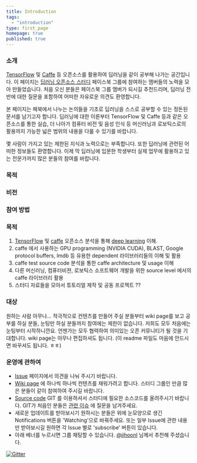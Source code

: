 ```yaml
---
title: Introduction
tags: 
  - "introduction"
type: first_page
homepage: true
published: true
---
```


### 소개
[TensorFlow](http://tensorflow.org/) 및 [Caffe](http://caffe.berkeleyvision.org/) 등 오픈소스를 활용하여 딥러닝을 같이 공부해 나가는 공간입니다. 
이 페이지는 [딥러닝 오픈소스 스터디](https://www.facebook.com/groups/caffestudy/) 페이스북 그룹에 참여하는 맴버들의 노력을 모아 만들었습니다.
처음 오신 분들은 페이스북 그룹 맴버가 되시길 추천드리며, 딥러닝 전반에 대한 질문을 포함하여 어떠한 자유로운 의견도 환영합니다.

본 페이지는 페북에서 나누는 논의들을 기초로 딥러닝을 스스로 공부할 수 있는 정돈된 문서를 남기고자 합니다. 딥러닝에 대한 이론부터 TensorFlow 및 Caffe 등과 같은 오픈소스를 통한 실습, 더 나아가 컴퓨터 비전 및 음성 인식 등 머신러닝과 로보틱스로의 활용까지 가능한 넓은 범위의 내용을 다룰 수 있기를 바랍니다.

몇 사람이 가지고 있는 제한된 지식과 노력으로는 부족합니다. 또한 딥러닝에 관련된 어떠한 정보들도 환영합니다. 이제 막 딥러닝에 입문한 학생부터 실제 업무에 활용하고 있는 전문가까지 많은 분들의 참여를 바랍니다. 

### 목적 

### 비전 

### 참여 방법

### 목적
1. [TensorFlow](http://tensorflow.org/) 및 [caffe](http://caffe.berkeleyvision.org/) 오픈소스 분석을 통해 [deep learning](http://deeplearning.net/) 이해.
2. caffe 에서 사용하는 GPU programming (NVIDIA CUDA), BLAST, Google protocol buffers, lmdb 등 유용한 dependent 라이브러리들의 이해 및 활용
3. caffe test source code 분석을 통한 caffe architecture 및 usage 이해
4. 다른 머신러닝, 컴퓨터비젼, 로보틱스 소프트웨어 개발을 위한 source level 에서의 caffe 라이브러리 활용
5. 스터디 자료들을 모아서 튜토리얼 제작 및 공동 프로젝트 ??

### 대상
원하는 사람 아무나...
적극적으로 컨텐츠를 만들어 주실 분들부터 wiki page를 보고 공부를 하실 분들, 눈팅만 하실 분들까지 참여에는 제한이 없습니다. 저희도 모두 처음에는 눈팅부터 시작하니깐요. 언젠가는 모두 협력하여 의미있는 오픈 커뮤니티가 될 것을 기대합니다.
wiki page는 아무나 편집하셔도 됩니다. (이 readme 파일도 마음에 안드시면 바꾸셔도 됩니다. ㅎㅎ) 

### 운영에 관하여
* [Issue](https://github.com/koosyong/caffestudy/issues) 페이지에서 의견을 나눠 주시기 바랍니다.
* [Wiki page](https://github.com/koosyong/caffestudy/wiki) 에 하나씩 하나씩 컨텐츠를 채워가려고 합니다. 스터디 그룹인 만큼 많은 분들이 같이 참여하여 주시길 바랍니다. 
* [Source code](https://github.com/koosyong/caffestudy) GIT 를 이용하셔서 스터디에 필요한 소스코드를 올려주시기 바랍니다. GIT가 처음인 분들은 [관련 이슈](https://github.com/koosyong/caffestudy/issues/4) 에 질문을 남겨주세요.
* 새로운 업데이트를 받아보시기 원하시는 분들은 위에 눈모양으로 생긴 Notifications 버튼을 'Watching'으로 바꿔주세요. 또는 일부 Issue에 관한 내용만 받아보시길 원하면 각 Issue 별로 'subscribe' 버튼이 있습니다.
* 아래 베너를 누르시면 그룹 채팅할 수 있습니다. [@jihoonl](https://github.com/jihoonl) 님께서 추천해 주셨습니다.

[![Gitter](https://badges.gitter.im/Join%20Chat.svg)](https://gitter.im/koosyong/caffestudy?utm_source=badge&utm_medium=badge&utm_campaign=pr-badge&utm_content=body_badge)
